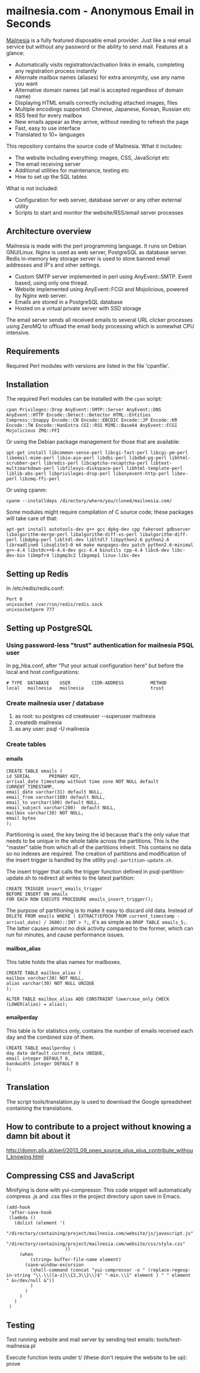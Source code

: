 # mailnesia.com - Anonymous Email in Seconds

[Mailnesia](http://mailnesia.com) is a fully featured disposable email provider.  Just like a
real email service but without any password or the ability to send
mail.  Features at a glance:

 - Automatically visits registration/activation links in
   emails, completing any registration process instantly
 - Alternate mailbox names (aliases) for extra anonymity, use any name you want
 - Alternative domain names (all mail is accepted regardless of domain name)
 - Displaying HTML emails correctly including attached images, files
 - Multiple encodings supported: Chinese, Japanese, Korean, Russian etc
 - RSS feed for every mailbox
 - New emails appear as they arrive, without needing to refresh the page
 - Fast, easy to use interface
 - Translated to 10+ languages

This repository contains the source code of Mailnesia.  What it includes:

 - The website including everything: images, CSS, JavaScript etc
 - The email receiving server
 - Additional utilities for maintenance, testing etc
 - How to set up the SQL tables

What is not included:

 - Configuration for web server, database server or any other external utility
 - Scripts to start and monitor the website/RSS/email server processes

## Architecture overview

Mailnesia is made with the perl programming language.  It runs on
Debian GNU/Linux.  Nginx is used as web server, PostgreSQL as database
server.  Redis in-memory key storage server is used to store banned
email addresses and IP's and other settings.

 - Custom SMTP server implemented in perl using AnyEvent::SMTP.  Event
   based, using only one thread.
 - Website implemented using AnyEvent::FCGI and Mojolicious, powered
   by Nginx web server.
 - Emails are stored in a PostgreSQL database
 - Hosted on a virtual private server with SSD storage

The email server sends all received emails to several URL clicker
processes using ZeroMQ to offload the email body processing which is
somewhat CPU intensive.

## Requirements

Required Perl modules with versions are listed in the file 'cpanfile'.

## Installation

The required Perl modules can be installed with the `cpan` script: 

    cpan Privileges::Drop AnyEvent::SMTP::Server AnyEvent::DNS AnyEvent::HTTP Encode::Detect::Detector HTML::Entities Compress::Snappy Encode::CN Encode::EBCDIC Encode::JP Encode::KR Encode::TW Encode::HanExtra CGI::RSS MIME::Base64 AnyEvent::FCGI Mojolicious ZMQ::FFI
    
Or using the Debian package management for those that are available:

    apt-get install libcommon-sense-perl libcgi-fast-perl libcgi-pm-perl libemail-mime-perl libio-aio-perl libdbi-perl libdbd-pg-perl libhtml-scrubber-perl libredis-perl libcaptcha-recaptcha-perl libtext-multimarkdown-perl libfilesys-diskspace-perl libhtml-template-perl liblib-abs-perl libprivileges-drop-perl libanyevent-http-perl libev-perl libzmq-ffi-perl

Or using cpanm:

    cpanm --installdeps /directory/where/you/cloned/mailnesia.com/

Some modules might require compilation of C source code; these
packages will take care of that:

    apt-get install autotools-dev g++ gcc dpkg-dev cpp fakeroot gdbserver libalgorithm-merge-perl libalgorithm-diff-xs-perl libalgorithm-diff-perl libdpkg-perl libltdl-dev libltdl7 libpython2.6 python2.6 libreadline6 libsqlite3-0 m4 make manpages-dev patch python2.6-minimal g++-4.4 libstdc++6-4.4-dev gcc-4.4 binutils cpp-4.4 libc6-dev libc-dev-bin libmpfr4 libgmp3c2 libgomp1 linux-libc-dev

## Setting up Redis

In /etc/redis/redis.conf:

    Port 0
    unixsocket /var/run/redis/redis.sock
    unixsocketperm 777


## Setting up PostgreSQL

### Using password-less "trust" authentication for mailnesia PSQL user
In pg_hba.conf, after "Put your actual configuration here" but before
the local and host configurations:

    # TYPE  DATABASE    USER        CIDR-ADDRESS          METHOD
    local   mailnesia   mailnesia                         trust

### Create mailnesia user / database
  1. as root: su postgres
     cd
     createuser --superuser mailnesia
  2. createdb mailnesia
  3. as any user: psql -U mailnesia

### Create tables
#### emails

    CREATE TABLE emails (
    id SERIAL       PRIMARY KEY,
    arrival_date timestamp without time zone NOT NULL default CURRENT_TIMESTAMP,
    email_date varchar(31) default NULL,
    email_from varchar(100) default NULL,
    email_to varchar(100) default NULL,
    email_subject varchar(200)  default NULL,
    mailbox varchar(30) NOT NULL,
    email bytea
    );

Partitioning is used, the key being the id because that's the only
value that needs to be unique in the whole table across the partitions.
This is the "master" table from which all of the partitions inherit.
This contains no data so no indexes are required.  The creation of
partitions and modification of the insert trigger is handled by the
utility `psql-partition-update.sh`.

The insert trigger that calls the trigger function defined in
psql-partition-update.sh to redirect all writes to the latest partition:

    CREATE TRIGGER insert_emails_trigger
    BEFORE INSERT ON emails
    FOR EACH ROW EXECUTE PROCEDURE emails_insert_trigger();

The purpose of partitioning is to make it easy to discard old data.
Instead of `DELETE FROM emails WHERE ( EXTRACT(EPOCH FROM
current_timestamp - arrival_date) / 3600)::INT > ?;`, it's as simple
as `DROP TABLE emails_5;`.  The latter causes almost no disk activity
compared to the former, which can run for minutes, and cause
performance issues.

#### mailbox_alias

This table holds the alias names for mailboxes.

    CREATE TABLE mailbox_alias (
    mailbox varchar(30) NOT NULL,
    alias varchar(30) NOT NULL UNIQUE
    );

    ALTER TABLE mailbox_alias ADD CONSTRAINT lowercase_only CHECK (LOWER(alias) = alias);

#### emailperday

This table is for statistics only, contains the number of emails
received each day and the combined size of them.

    CREATE TABLE emailperday (
    day date default current_date UNIQUE,
    email integer DEFAULT 0,
    bandwidth integer DEFAULT 0
    );

## Translation

The script tools/translation.py is used to download the Google spreadsheet containing the translations.

## How to contribute to a project without knowing a damn bit about it

<http://domm.plix.at/perl/2013_09_open_source_plus_plus_contribute_without_knowing.html>

## Compressing CSS and JavaScript

Minifying is done with yui-compressor.  This code snippet will
automatically compress .js and .css files in the project directory
upon save in Emacs.
    
    (add-hook 
     'after-save-hook 
     (lambda ()
       (dolist (element '(
                          "/directory/containing/project/mailnesia.com/website/js/javascript.js"
                          "/directory/containing/project/mailnesia.com/website/css/style.css"
                          ))
         (when
             (string= buffer-file-name element)
           (save-window-excursion
             (shell-command (concat "yui-compressor -o " (replace-regexp-in-string "\\.\\([a-z]\\{2,3\\}\\)$" "-min.\\1" element ) " " element " &>/dev/null &"))
             )
           )
         )
       )
     )

## Testing

Test running website and mail server by sending test emails:
    tools/test-mailnesia.pl

Execute function tests under t/ (these don't require the website to be up):
    prove
